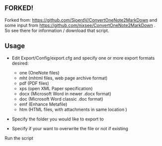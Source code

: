 ## FORKED!

Forked from: https://github.com/SjoerdV/ConvertOneNote2MarkDown and some input from https://github.com/nixsee/ConvertOneNote2MarkDown . So see there for information / download that script.


## Usage

- Edit Export/Config/export.cfg and specify one or more export formats desired:

   - one (OneNote files)
   - mht (mhtml files, web page archive format)
   - pdf  (PDF files)
   - xps  (open XML Paper specification)
   - docx (Microsoft Word in newer .docx format)
   - doc  (Microsoft Word classic .doc format)
   - emf (Enhance Metafile)
   - htm (HTML files, with attachments in same location )

- Specify the folder you would like to export to
- Specify if your want to overwrite the file or not if existing

Run the script
